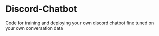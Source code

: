 # Discord-Chatbot
Code for training and deploying your own discord chatbot fine tuned on your own conversation data

